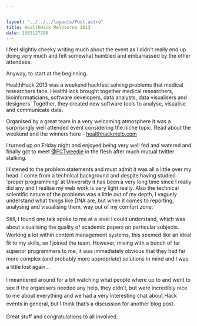 ```yaml
---


layout: "../../../layouts/Post.astro"
title: HealthHack Melbourne 2013
date: 1383127298
---
```

<p class="p1">I feel slightly cheeky writing much about the event as I didn&rsquo;t really end up doing very much and felt somewhat humbled and embarrassed by the other attendees.<p class="p1">Anyway, to start at the beginning.<p class="p1">HealthHack 2013 was a weekend hackfest solving problems that medical researchers face. HealthHack brought together medical researchers, bioinformaticians, software developers, data analysts, data visualisers and designers. Together, they created new software tools to analyse, visualise and communicate data.<p class="p1">Organised by a great team in a very welcoming atmosphere it was a surprisingly well attended event considering the niche topic.&nbsp;Read about the weekend and the winners here - <span class="s2"><a href="https://healthhackmelb.com">healthhackmelb.com</a><p class="p1">I turned up on Friday night and enjoyed being very well fed and watered and finally got to meet <a href="https://twitter.com/FCTweedie"><span class="s2">@FCTweedie</a> in the flesh after much mutual twitter stalking.<p class="p1">I listened to the problem statements and must admit it was all a little over my head. I come from a technical background and despite having studied &lsquo;proper programming&rsquo; at University it has been a very long time since I really did any and I realise my web work is very light really. Also the technical scientific nature of the problems was a little out of my depth, I vaguely understand what things like DNA are, but when it comes to reporting, analysing and visualising them, way out of my comfort zone.<p class="p1"><span style="line-height: 1.538em;">Still, I found one talk spoke to me at a level I could understand, which was about visualising the quality of academic papers on particular subjects. Working a lot within content management systems, this seemed like an ideal fit to my skills, so I joined the team. However, mixing with a bunch of far superior programmers to me, it was immediately obvious that they had far more complex (and probably more appropriate) solutions in mind and I was a little lost again&hellip;<p class="p1"><span style="line-height: 1.538em;">I meandered around for a bit watching what people where up to and went to see if the organisers needed any help, they didn&rsquo;t, but were incredibly nice to me about everything and we had a very interesting chat about Hack events in general, but I think that&rsquo;s a discussion for another blog post.<p class="p1"><span style="line-height: 1.538em;">Great stuff and congratulations to all involved.
